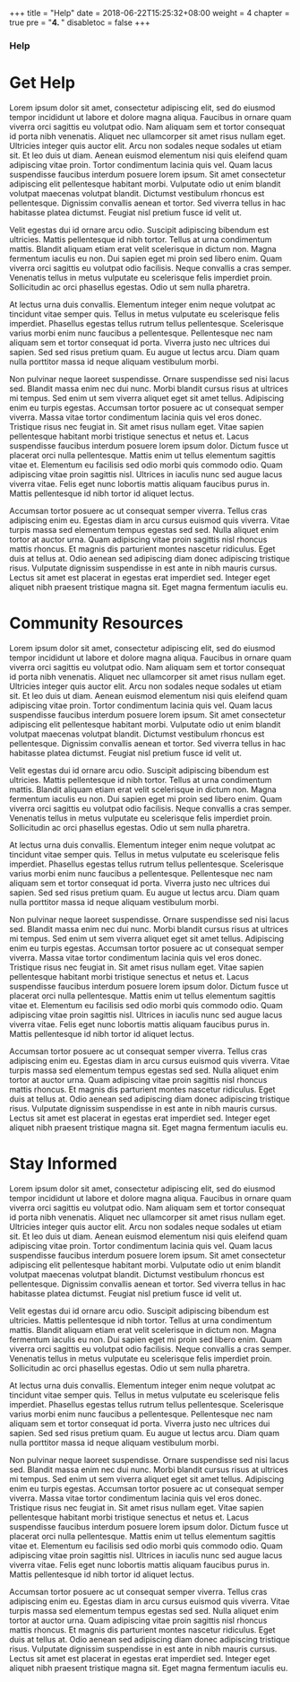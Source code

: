 +++
title = "Help"
date = 2018-06-22T15:25:32+08:00
weight = 4
chapter = true
pre = "<b>4. </b>"
disabletoc = false
+++

### Help

# Get Help

Lorem ipsum dolor sit amet, consectetur adipiscing elit, sed do eiusmod tempor incididunt ut labore et dolore magna aliqua. Faucibus in ornare quam viverra orci sagittis eu volutpat odio. Nam aliquam sem et tortor consequat id porta nibh venenatis. Aliquet nec ullamcorper sit amet risus nullam eget. Ultricies integer quis auctor elit. Arcu non sodales neque sodales ut etiam sit. Et leo duis ut diam. Aenean euismod elementum nisi quis eleifend quam adipiscing vitae proin. Tortor condimentum lacinia quis vel. Quam lacus suspendisse faucibus interdum posuere lorem ipsum. Sit amet consectetur adipiscing elit pellentesque habitant morbi. Vulputate odio ut enim blandit volutpat maecenas volutpat blandit. Dictumst vestibulum rhoncus est pellentesque. Dignissim convallis aenean et tortor. Sed viverra tellus in hac habitasse platea dictumst. Feugiat nisl pretium fusce id velit ut.

Velit egestas dui id ornare arcu odio. Suscipit adipiscing bibendum est ultricies. Mattis pellentesque id nibh tortor. Tellus at urna condimentum mattis. Blandit aliquam etiam erat velit scelerisque in dictum non. Magna fermentum iaculis eu non. Dui sapien eget mi proin sed libero enim. Quam viverra orci sagittis eu volutpat odio facilisis. Neque convallis a cras semper. Venenatis tellus in metus vulputate eu scelerisque felis imperdiet proin. Sollicitudin ac orci phasellus egestas. Odio ut sem nulla pharetra.

At lectus urna duis convallis. Elementum integer enim neque volutpat ac tincidunt vitae semper quis. Tellus in metus vulputate eu scelerisque felis imperdiet. Phasellus egestas tellus rutrum tellus pellentesque. Scelerisque varius morbi enim nunc faucibus a pellentesque. Pellentesque nec nam aliquam sem et tortor consequat id porta. Viverra justo nec ultrices dui sapien. Sed sed risus pretium quam. Eu augue ut lectus arcu. Diam quam nulla porttitor massa id neque aliquam vestibulum morbi.

Non pulvinar neque laoreet suspendisse. Ornare suspendisse sed nisi lacus sed. Blandit massa enim nec dui nunc. Morbi blandit cursus risus at ultrices mi tempus. Sed enim ut sem viverra aliquet eget sit amet tellus. Adipiscing enim eu turpis egestas. Accumsan tortor posuere ac ut consequat semper viverra. Massa vitae tortor condimentum lacinia quis vel eros donec. Tristique risus nec feugiat in. Sit amet risus nullam eget. Vitae sapien pellentesque habitant morbi tristique senectus et netus et. Lacus suspendisse faucibus interdum posuere lorem ipsum dolor. Dictum fusce ut placerat orci nulla pellentesque. Mattis enim ut tellus elementum sagittis vitae et. Elementum eu facilisis sed odio morbi quis commodo odio. Quam adipiscing vitae proin sagittis nisl. Ultrices in iaculis nunc sed augue lacus viverra vitae. Felis eget nunc lobortis mattis aliquam faucibus purus in. Mattis pellentesque id nibh tortor id aliquet lectus.

Accumsan tortor posuere ac ut consequat semper viverra. Tellus cras adipiscing enim eu. Egestas diam in arcu cursus euismod quis viverra. Vitae turpis massa sed elementum tempus egestas sed sed. Nulla aliquet enim tortor at auctor urna. Quam adipiscing vitae proin sagittis nisl rhoncus mattis rhoncus. Et magnis dis parturient montes nascetur ridiculus. Eget duis at tellus at. Odio aenean sed adipiscing diam donec adipiscing tristique risus. Vulputate dignissim suspendisse in est ante in nibh mauris cursus. Lectus sit amet est placerat in egestas erat imperdiet sed. Integer eget aliquet nibh praesent tristique magna sit. Eget magna fermentum iaculis eu.

# Community Resources

Lorem ipsum dolor sit amet, consectetur adipiscing elit, sed do eiusmod tempor incididunt ut labore et dolore magna aliqua. Faucibus in ornare quam viverra orci sagittis eu volutpat odio. Nam aliquam sem et tortor consequat id porta nibh venenatis. Aliquet nec ullamcorper sit amet risus nullam eget. Ultricies integer quis auctor elit. Arcu non sodales neque sodales ut etiam sit. Et leo duis ut diam. Aenean euismod elementum nisi quis eleifend quam adipiscing vitae proin. Tortor condimentum lacinia quis vel. Quam lacus suspendisse faucibus interdum posuere lorem ipsum. Sit amet consectetur adipiscing elit pellentesque habitant morbi. Vulputate odio ut enim blandit volutpat maecenas volutpat blandit. Dictumst vestibulum rhoncus est pellentesque. Dignissim convallis aenean et tortor. Sed viverra tellus in hac habitasse platea dictumst. Feugiat nisl pretium fusce id velit ut.

Velit egestas dui id ornare arcu odio. Suscipit adipiscing bibendum est ultricies. Mattis pellentesque id nibh tortor. Tellus at urna condimentum mattis. Blandit aliquam etiam erat velit scelerisque in dictum non. Magna fermentum iaculis eu non. Dui sapien eget mi proin sed libero enim. Quam viverra orci sagittis eu volutpat odio facilisis. Neque convallis a cras semper. Venenatis tellus in metus vulputate eu scelerisque felis imperdiet proin. Sollicitudin ac orci phasellus egestas. Odio ut sem nulla pharetra.

At lectus urna duis convallis. Elementum integer enim neque volutpat ac tincidunt vitae semper quis. Tellus in metus vulputate eu scelerisque felis imperdiet. Phasellus egestas tellus rutrum tellus pellentesque. Scelerisque varius morbi enim nunc faucibus a pellentesque. Pellentesque nec nam aliquam sem et tortor consequat id porta. Viverra justo nec ultrices dui sapien. Sed sed risus pretium quam. Eu augue ut lectus arcu. Diam quam nulla porttitor massa id neque aliquam vestibulum morbi.

Non pulvinar neque laoreet suspendisse. Ornare suspendisse sed nisi lacus sed. Blandit massa enim nec dui nunc. Morbi blandit cursus risus at ultrices mi tempus. Sed enim ut sem viverra aliquet eget sit amet tellus. Adipiscing enim eu turpis egestas. Accumsan tortor posuere ac ut consequat semper viverra. Massa vitae tortor condimentum lacinia quis vel eros donec. Tristique risus nec feugiat in. Sit amet risus nullam eget. Vitae sapien pellentesque habitant morbi tristique senectus et netus et. Lacus suspendisse faucibus interdum posuere lorem ipsum dolor. Dictum fusce ut placerat orci nulla pellentesque. Mattis enim ut tellus elementum sagittis vitae et. Elementum eu facilisis sed odio morbi quis commodo odio. Quam adipiscing vitae proin sagittis nisl. Ultrices in iaculis nunc sed augue lacus viverra vitae. Felis eget nunc lobortis mattis aliquam faucibus purus in. Mattis pellentesque id nibh tortor id aliquet lectus.

Accumsan tortor posuere ac ut consequat semper viverra. Tellus cras adipiscing enim eu. Egestas diam in arcu cursus euismod quis viverra. Vitae turpis massa sed elementum tempus egestas sed sed. Nulla aliquet enim tortor at auctor urna. Quam adipiscing vitae proin sagittis nisl rhoncus mattis rhoncus. Et magnis dis parturient montes nascetur ridiculus. Eget duis at tellus at. Odio aenean sed adipiscing diam donec adipiscing tristique risus. Vulputate dignissim suspendisse in est ante in nibh mauris cursus. Lectus sit amet est placerat in egestas erat imperdiet sed. Integer eget aliquet nibh praesent tristique magna sit. Eget magna fermentum iaculis eu.

# Stay Informed

Lorem ipsum dolor sit amet, consectetur adipiscing elit, sed do eiusmod tempor incididunt ut labore et dolore magna aliqua. Faucibus in ornare quam viverra orci sagittis eu volutpat odio. Nam aliquam sem et tortor consequat id porta nibh venenatis. Aliquet nec ullamcorper sit amet risus nullam eget. Ultricies integer quis auctor elit. Arcu non sodales neque sodales ut etiam sit. Et leo duis ut diam. Aenean euismod elementum nisi quis eleifend quam adipiscing vitae proin. Tortor condimentum lacinia quis vel. Quam lacus suspendisse faucibus interdum posuere lorem ipsum. Sit amet consectetur adipiscing elit pellentesque habitant morbi. Vulputate odio ut enim blandit volutpat maecenas volutpat blandit. Dictumst vestibulum rhoncus est pellentesque. Dignissim convallis aenean et tortor. Sed viverra tellus in hac habitasse platea dictumst. Feugiat nisl pretium fusce id velit ut.

Velit egestas dui id ornare arcu odio. Suscipit adipiscing bibendum est ultricies. Mattis pellentesque id nibh tortor. Tellus at urna condimentum mattis. Blandit aliquam etiam erat velit scelerisque in dictum non. Magna fermentum iaculis eu non. Dui sapien eget mi proin sed libero enim. Quam viverra orci sagittis eu volutpat odio facilisis. Neque convallis a cras semper. Venenatis tellus in metus vulputate eu scelerisque felis imperdiet proin. Sollicitudin ac orci phasellus egestas. Odio ut sem nulla pharetra.

At lectus urna duis convallis. Elementum integer enim neque volutpat ac tincidunt vitae semper quis. Tellus in metus vulputate eu scelerisque felis imperdiet. Phasellus egestas tellus rutrum tellus pellentesque. Scelerisque varius morbi enim nunc faucibus a pellentesque. Pellentesque nec nam aliquam sem et tortor consequat id porta. Viverra justo nec ultrices dui sapien. Sed sed risus pretium quam. Eu augue ut lectus arcu. Diam quam nulla porttitor massa id neque aliquam vestibulum morbi.

Non pulvinar neque laoreet suspendisse. Ornare suspendisse sed nisi lacus sed. Blandit massa enim nec dui nunc. Morbi blandit cursus risus at ultrices mi tempus. Sed enim ut sem viverra aliquet eget sit amet tellus. Adipiscing enim eu turpis egestas. Accumsan tortor posuere ac ut consequat semper viverra. Massa vitae tortor condimentum lacinia quis vel eros donec. Tristique risus nec feugiat in. Sit amet risus nullam eget. Vitae sapien pellentesque habitant morbi tristique senectus et netus et. Lacus suspendisse faucibus interdum posuere lorem ipsum dolor. Dictum fusce ut placerat orci nulla pellentesque. Mattis enim ut tellus elementum sagittis vitae et. Elementum eu facilisis sed odio morbi quis commodo odio. Quam adipiscing vitae proin sagittis nisl. Ultrices in iaculis nunc sed augue lacus viverra vitae. Felis eget nunc lobortis mattis aliquam faucibus purus in. Mattis pellentesque id nibh tortor id aliquet lectus.

Accumsan tortor posuere ac ut consequat semper viverra. Tellus cras adipiscing enim eu. Egestas diam in arcu cursus euismod quis viverra. Vitae turpis massa sed elementum tempus egestas sed sed. Nulla aliquet enim tortor at auctor urna. Quam adipiscing vitae proin sagittis nisl rhoncus mattis rhoncus. Et magnis dis parturient montes nascetur ridiculus. Eget duis at tellus at. Odio aenean sed adipiscing diam donec adipiscing tristique risus. Vulputate dignissim suspendisse in est ante in nibh mauris cursus. Lectus sit amet est placerat in egestas erat imperdiet sed. Integer eget aliquet nibh praesent tristique magna sit. Eget magna fermentum iaculis eu.